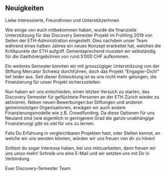 ## Neuigkeiten

Liebe Interessierte, FreundInnen und UnterstützerInnen

Wie einige von euch mitbekommen haben, wurde die finanzielle Unterstützung für das  Discovery Semester Projekt im Frühling 2019 von Seiten der ETH-Administration eingestellt. Dies nachdem unser Team während eines halben Jahres ein neues Konzept erarbeitet hat, welches die Kritikpunkte der ETH aufgriff. Dementsprechend mussten wir selbständig für die Gasthörergebühren von rund 5’000 CHF aufkommen. 

Ein weiteres Semester konnten wir mit grosszügiger Unterstützung von der Stiftung Mercator Schweiz durchführen, doch das Projekt “Engagier-Dich!”  lief leider aus. Seit dieser Entwicklung ist es uns nicht mehr gelungen, die Finanzierung für unser Projekt sicherzustellen.

Nun haben wir uns entschieden, einen letzten Versuch zu starten, das Discovery Semester für geflüchtete Personen an der ETH Zürich wieder zu aktivieren. Neben neuen Bewerbungen bei Stiftungen und anderen gemeinnützigen Organisationen, erwägen wir auch andere Finanzierungsmodelle wie z.B. Crowdfunding. Da diese Optionen für uns Neuland sind (wie eigentlich in geringerem Grad die ganze unabhängige Finanzierung) gibt es viel für uns zu lernen. 

Falls Du Erfahrung in vergleichbaren Projekten hast, oder Stellen kennst, an welche wir uns wenden können, würden wir uns freuen von dir zu hören!

Solltest du sogar Interesse haben, bei uns mitzuarbeiten, dann freuen wir uns umso mehr! Schreib uns eine E-Mail und wir setzten uns mit Dir in Verbindung.

Euer Discovery-Semester Team 

